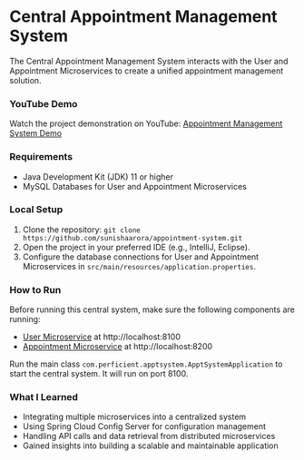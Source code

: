 # Central Appointment Management System

The Central Appointment Management System interacts with the User and Appointment Microservices to create a unified appointment management solution.

### YouTube Demo
Watch the project demonstration on YouTube: [Appointment Management System Demo](https://youtu.be/Yy6mHlTzyC8)

### Requirements
- Java Development Kit (JDK) 11 or higher
- MySQL Databases for User and Appointment Microservices

### Local Setup
1. Clone the repository: `git clone https://github.com/sunishaarora/appointment-system.git`
2. Open the project in your preferred IDE (e.g., IntelliJ, Eclipse).
3. Configure the database connections for User and Appointment Microservices in `src/main/resources/application.properties`.

### How to Run
Before running this central system, make sure the following components are running:
- [User Microservice](https://github.com/sunishaarora/appointment-system-user) at http://localhost:8100
- [Appointment Microservice](https://github.com/sunishaarora/appointment-system-appt) at http://localhost:8200

Run the main class `com.perficient.apptsystem.ApptSystemApplication` to start the central system. It will run on port 8100.

### What I Learned
- Integrating multiple microservices into a centralized system
- Using Spring Cloud Config Server for configuration management
- Handling API calls and data retrieval from distributed microservices
- Gained insights into building a scalable and maintainable application
